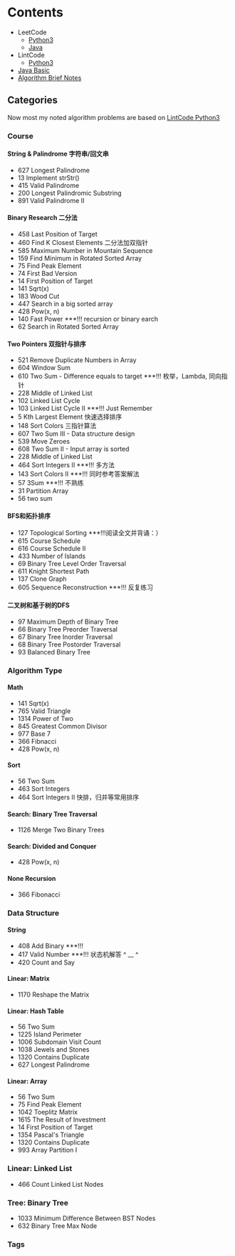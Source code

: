 # Contents
- LeetCode
  - [Python3](LeetCode/Python)
  - [Java](LeetCode/Java)
- LintCode
  - [Python3](LintCode/Python3)
- [Java Basic](JAVA-Basic/)
- [Algorithm Brief Notes](Algorithm-Brief-Notes/)

## Categories
Now most my noted algorithm problems are based on [LintCode Python3](LintCode/Python3)
### Course
#### String & Palindrome 字符串/回文串
- 627 Longest Palindrome
- 13 Implement strStr()
- 415 Valid Palindrome
- 200 Longest Palindromic Substring
- 891 Valid Palindrome II
#### Binary Research 二分法
- 458 Last Position of Target
- 460 Find K Closest Elements 二分法加双指针
- 585 Maximum Number in Mountain Sequence
- 159 Find Minimum in Rotated Sorted Array
- 75 Find Peak Element
- 74 First Bad Version
- 14 First Position of Target
- 141 Sqrt(x)
- 183 Wood Cut
- 447 Search in a big sorted array
- 428 Pow(x, n)
- 140 Fast Power ***!!! recursion or binary earch
- 62 Search in Rotated Sorted Array
#### Two Pointers 双指针与排序
- 521 Remove Duplicate Numbers in Array
- 604 Window Sum
- 610 Two Sum - Difference equals to target ***!!! 枚举，Lambda, 同向指针
- 228 Middle of Linked List
- 102 Linked List Cycle
- 103 Linked List Cycle II ***!!! Just Remember
- 5 Kth Largest Element 快速选择排序
- 148 Sort Colors 三指针算法
- 607 Two Sum III - Data structure design
- 539 Move Zeroes
- 608 Two Sum II - Input array is sorted
- 228 Middle of Linked List
- 464 Sort Integers II ***!!! 多方法
- 143 Sort Colors II ***!!! 同时参考答案解法
- 57 3Sum ***!!! 不熟练
- 31 Partition Array
- 56 two sum

#### BFS和拓扑排序
- 127 Topological Sorting ***!!!阅读全文并背诵：）
- 615 Course Schedule
- 616 Course Schedule II
- 433 Number of Islands
- 69 Binary Tree Level Order Traversal
- 611 Knight Shortest Path
- 137 Clone Graph
- 605 Sequence Reconstruction ***!!! 反复练习

#### 二叉树和基于树的DFS
- 97 Maximum Depth of Binary Tree
- 66 Binary Tree Preorder Traversal 
- 67 Binary Tree Inorder Traversal
- 68 Binary Tree Postorder Traversal
- 93 Balanced Binary Tree


### Algorithm Type
#### Math
- 141 Sqrt(x)
- 765 Valid Triangle
- 1314 Power of Two
- 845 Greatest Common Divisor
- 977 Base 7
- 366 Fibnacci
- 428 Pow(x, n)
#### Sort
- 56 Two Sum
- 463 Sort Integers
- 464 Sort Integers II 快排，归并等常用排序
#### Search: Binary Tree Traversal
- 1126 Merge Two Binary Trees

#### Search: Divided and Conquer
- 428 Pow(x, n)
#### None Recursion
- 366 Fibonacci

### Data Structure
#### String
- 408 Add Binary ***!!!
- 417 Valid Number ***!!! 状态机解答 ^ __ ^
- 420 Count and Say
#### Linear: Matrix
- 1170 Reshape the Matrix
#### Linear: Hash Table
- 56 Two Sum
- 1225 Island Perimeter
- 1006 Subdomain Visit Count
- 1038 Jewels and Stones
- 1320 Contains Duplicate
- 627 Longest Palindrome
#### Linear: Array
- 56 Two Sum
- 75 Find Peak Element
- 1042 Toeplitz Matrix
- 1615 The Result of Investment
- 14 First Position of Target
- 1354 Pascal's Triangle
- 1320 Contains Duplicate
- 993 Array Partition I
### Linear: Linked List
- 466 Count Linked List Nodes
### Tree: Binary Tree
- 1033 Minimum Difference Between BST Nodes
- 632 Binary Tree Max Node


### Tags


